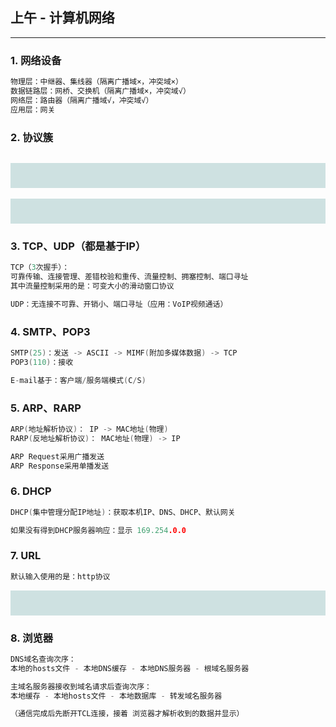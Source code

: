 ## 上午 - 计算机网络
---
### 1. 网络设备
```c
物理层：中继器、集线器（隔离广播域×，冲突域×）
数据链路层：网桥、交换机（隔离广播域×，冲突域√）
网络层：路由器（隔离广播域√，冲突域√）
应用层：网关
```

### 2. 协议簇
```c

```
<div style="background-color: rgb(206, 225, 225);  padding:20px; background-repeat: repeat;">
<div style="width:650px;"><img src="软考/img/协议簇.jpg" alt=""></div>
</div>
<br>
<div style="background-color: rgb(206, 225, 225);  padding:20px; background-repeat: repeat;">
<div style="width:400px;"><img src="软考/img/协议.jpg" alt=""></div>
</div>

### 3. TCP、UDP（都是基于IP）
```c
TCP（3次握手）：
可靠传输、连接管理、差错校验和重传、流量控制、拥塞控制、端口寻址
其中流量控制采用的是：可变大小的滑动窗口协议

UDP：无连接不可靠、开销小、端口寻址（应用：VoIP视频通话）
```

### 4. SMTP、POP3
```c
SMTP(25)：发送 -> ASCII -> MIMF(附加多媒体数据) -> TCP
POP3(110)：接收

E-mail基于：客户端/服务端模式(C/S)
```

### 5. ARP、RARP
```c
ARP(地址解析协议)： IP -> MAC地址(物理)
RARP(反地址解析协议)： MAC地址(物理) -> IP

ARP Request采用广播发送
ARP Response采用单播发送
```

### 6. DHCP
```c
DHCP(集中管理分配IP地址)：获取本机IP、DNS、DHCP、默认网关

如果没有得到DHCP服务器响应：显示 169.254.0.0
```

### 7. URL
```c
默认输入使用的是：http协议
```
<div style="background-color: rgb(206, 225, 225);  padding:20px; background-repeat: repeat;">
<div style="width:400px;"><img src="软考/img/URL.jpg" alt=""></div>
</div>

### 8. 浏览器
```c
DNS域名查询次序：
本地的hosts文件 - 本地DNS缓存 - 本地DNS服务器 - 根域名服务器

主域名服务器接收到域名请求后查询次序：
本地缓存 - 本地hosts文件 - 本地数据库 - 转发域名服务器

（通信完成后先断开TCL连接，接着 浏览器才解析收到的数据并显示）
```